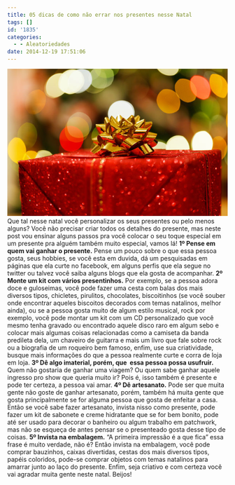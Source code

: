 ```yaml
---
title: 05 dicas de como não errar nos presentes nesse Natal
tags: []
id: '1835'
categories:
  - - Aleatoriedades
date: 2014-12-19 17:51:06
---
```


[![presente natal](/wp-content/uploads/2014/12/presente-natal.jpg)](/wp-content/uploads/2014/12/presente-natal.jpg) Que tal nesse natal você personalizar os seus presentes ou pelo menos alguns? Você não precisar criar todos os detalhes do presente, mas neste post vou ensinar alguns passos pra você colocar o seu toque especial em um presente pra alguém também muito especial, vamos lá! **1º Pense em quem vai ganhar o presente.** Pense um pouco sobre o que essa pessoa gosta, seus hobbies, se você esta em duvida, dá um pesquisadas em páginas que ela curte no facebook, em alguns perfis que ela segue no twitter ou talvez você saiba alguns blogs que ela gosta de acompanhar. **2º Monte um kit com vários presentinhos.** Por exemplo, se a pessoa adora doce e guloseimas, você pode fazer uma cesta com balas dos mais diversos tipos, chicletes, pirulitos, chocolates, biscoitinhos (se você souber onde encontrar aqueles biscoitos decorados com temas natalinos, melhor ainda), ou se a pessoa gosta muito de algum estilo musical, rock por exemplo, você pode montar um kit com um CD personalizado que você mesmo tenha gravado ou encontrado aquele disco raro em algum sebo e colocar mais algumas coisas relacionadas como a camiseta da banda predileta dela, um chaveiro de guitarra e mais um livro que fale sobre rock ou a biografia de um roqueiro bem famoso, enfim, use sua criatividade, busque mais informações do que a pessoa realmente curte e corra de loja em loja. **3º Dê algo imaterial, porém, que  essa pessoa possa usufruir.** Quem não gostaria de ganhar uma viagem? Ou quem sabe ganhar aquele ingresso pro show que queria muito ir? Pois é, isso também é presente e pode ter certeza, a pessoa vai amar. **4º Dê artesanato.** Pode ser que muita gente não goste de ganhar artesanato, porém, também há muita gente que gosta principalmente se for alguma pessoa que gosta de enfeitar a casa. Então se você sabe fazer artesanato, invista nisso como presente, pode fazer um kit de sabonete e creme hidratante que se for bem bonito, pode até ser usado para decorar o banheiro ou algum trabalho em patchwork, mas não se esqueça de antes pensar se o presenteado gosta desse tipo de coisas. **5º Invista na embalagem.** “A primeira impressão é a que fica” essa frase é muito verdade, não é? Então invista na embalagem, você pode comprar bauzinhos, caixas divertidas, cestas dos mais diversos tipos, papéis coloridos, pode-se comprar objetos com temas natalinos para amarrar junto ao laço do presente. Enfim, seja criativo e com certeza você vai agradar muita gente neste natal. Beijos!
